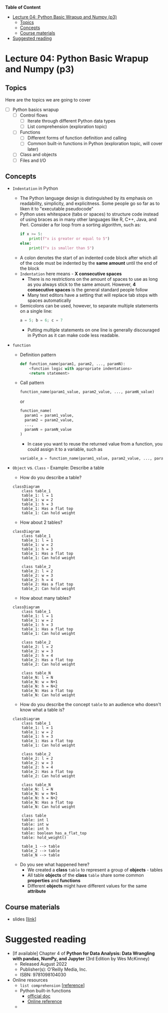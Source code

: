 **Table of Content**
- [Lecture 04: Python Basic Wrapup and Numpy (p3)](#lecture-04-python-basic-wrapup-and-numpy-p3)
  - [Topics](#topics)
  - [Concepts](#concepts)
  - [Course materials](#course-materials)
- [Suggested reading](#suggested-reading)

# Lecture 04: Python Basic Wrapup and Numpy (p3)

## Topics
Here are the topics we are going to cover
* [ ] Python basics wrapup
  * [ ] Control flows
      * [ ] Iterate through different Python data types
      * [ ] List comprehension (exploration topic)
  * [ ] Functions
    * [ ] Different forms of function definition and calling
    * [ ] Common built-in functions in Python (exploration topic, will cover later)
  * [ ] Class and objects
  * [ ] Files and I/O

## Concepts
* `Indentation` in Python
  * The Python language design is distinguished by its emphasis on readability, simplicity, and explicitness. Some people go so far as to liken it to "executable pseudocode"
  * Python uses whitespace (tabs or spaces) to structure code instead of using braces as in many other languages like R, C++, Java, and Perl. Consider a for loop from a sorting algorithm, such as:
      ```python
      if x >= 5:
          print(f"x is greater or equal to 5")
      else:
          print(f"x is smaller than 5")
      ```
  * A colon denotes the start of an indented code block after which all of the code must be indented by the **same amount** until the end of the block
  * `Indentation` here means - **X consecutive spaces**
    * There is no restrictions on the amount of spaces to use as long as you always stick to the same amount. However, **4 consecutive spaces** is the general standard people follow
    * Many text editors have a setting that will replace tab stops with spaces automatically
  * Semicolons can be used, however, to separate multiple statements on a single line:
      ```python
      a = 5; b = 6; c = 7
      ```
    * Putting multiple statements on one line is generally discouraged in Python as it can make code less readable.
* `function` 
  * Definition pattern
    ```python
    def function_name(param1, param2, ..., paramN):
        <function logic with appropriate indentations>
        <return statement>
    ```
  * Call pattern 
    ```python
    function_name(param1_value, param2_value, ..., paramN_value)
    ```
    or
    ```python
    function_name(
      param1 = param1_value, 
      param2 = param2_value, 
      ..., 
      paramN = paramN_value
    )
    ```
    * In case you want to reuse the returned value from a function, you could assign it to a variable, such as 
    ```python
    variable_a = function_name(param1_value, param2_value, ..., paramN_value)
    ```
* `Object` vs. `Class` - Example: Describe a table
  * How do you describe a table?
  ```mermaid
  classDiagram
      class table_1
      table_1: l = 1
      table_1: w = 2
      table_1: h = 3
      table_1: Has a flat top
      table_1: Can hold weight
  ```

  * How about 2 tables?
  ```mermaid
  classDiagram
      class table_1
      table_1: l = 1
      table_1: w = 2
      table_1: h = 3
      table_1: Has a flat top
      table_1: Can hold weight

      class table_2
      table_2: l = 2
      table_2: w = 3
      table_2: h = 4    
      table_2: Has a flat top
      table_2: Can hold weight
  ```

  * How about many tables?
  ```mermaid
  classDiagram
      class table_1
      table_1: l = 1
      table_1: w = 2
      table_1: h = 3
      table_1: Has a flat top
      table_1: Can hold weight

      class table_2
      table_2: l = 2
      table_2: w = 3
      table_2: h = 4
      table_2: Has a flat top
      table_2: Can hold weight

      class table_N
      table_N: l = N
      table_N: w = N+1
      table_N: h = N+2    
      table_N: Has a flat top
      table_N: Can hold weight
  ```

  * How do you describe the concept `table` to an audience who doesn't know what a table is?
  ```mermaid
  classDiagram
      class table_1
      table_1: l = 1
      table_1: w = 2
      table_1: h = 3
      table_1: Has a flat top
      table_1: Can hold weight

      class table_2
      table_2: l = 2
      table_2: w = 3
      table_2: h = 4
      table_2: Has a flat top
      table_2: Can hold weight

      class table_N
      table_N: l = N
      table_N: w = N+1
      table_N: h = N+2    
      table_N: Has a flat top
      table_N: Can hold weight

      class table
      table: int l
      table: int w
      table: int h
      table: boolean has_a_flat_top
      table: hold_weight()

      table_1 --> table
      table_2 --> table
      table_N --> table
  ```
  * Do you see what happened here?
    * We created a **class** `table` to represent a group of **objects** - tables
    * All table **objects** of the **class** `table` share some common **properties** and **functions**
    * Different **objects** might have different values for the same **attribute**

## Course materials
* slides [[link](https://docs.google.com/presentation/d/1jAWipDh-pWC9fwWJUXanqwU7RUOeYEg29_Rkp6bZldU/edit?usp=sharing)]

# Suggested reading
* [If available] Chapter 4 of **Python for Data Analysis: Data Wrangling with pandas, NumPy, and Jupyter** (3rd Edition by Wes McKinney)
  * Released August 2022
  * Publisher(s): O'Reilly Media, Inc.
  * ISBN: 9781098104030
* Online resources
  * `list comprehension` [[reference](https://www.w3schools.com/python/python_lists_comprehension.asp)]
  * Python built-in functions 
    * [official doc](https://docs.python.org/3/library/functions.html)
    * [Online reference](https://www.w3schools.com/python/python_ref_functions.asp)
  * 
